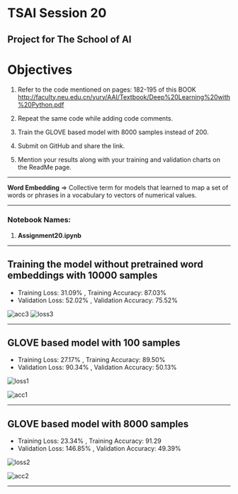 # TSAI Session 20

Project for The School of AI
---------------------------------------------------------------------------------------

# Objectives
1. Refer to the code mentioned on pages: 182-195 of this BOOK http://faculty.neu.edu.cn/yury/AAI/Textbook/Deep%20Learning%20with%20Python.pdf

2. Repeat the same code while adding code comments. 
3. Train the GLOVE based model with 8000 samples instead of 200. 
4. Submit on GitHub and share the link. 
5. Mention your results along with your training and validation charts on the ReadMe page.

--------------------------------------------------------------------------------------

**Word Embedding** => Collective term for models that learned to map a set of words or phrases in a vocabulary to vectors of numerical values.

--------------------------------------------------------------------------------------

### Notebook Names: 
1. **Assignment20.ipynb**

--------------------------------------------------------------------------------------
## Training the model without pretrained word embeddings with 10000 samples

* Training Loss: 31.09% , Training Accuracy: 87.03%
* Validation Loss: 52.02% , Validation Accuracy: 75.52%

![acc3](https://user-images.githubusercontent.com/15984084/72747009-8398e980-3bd9-11ea-895e-9ac14c3190e6.png)
![loss3](https://user-images.githubusercontent.com/15984084/72747010-84318000-3bd9-11ea-90a9-846046a96ba8.png)

--------------------------------------------------------------------------------------
## GLOVE based model with 100 samples
* Training Loss: 27.17% , Training Accuracy: 89.50%
* Validation Loss: 90.34% , Validation Accuracy: 50.13%

![loss1](https://user-images.githubusercontent.com/15984084/72746545-64e62300-3bd8-11ea-9ee3-eaa592cd16ce.png)

![acc1](https://user-images.githubusercontent.com/15984084/72746546-64e62300-3bd8-11ea-90f3-9536022c07da.png)

--------------------------------------------------------------------------------------

## GLOVE based model with 8000 samples
* Training Loss: 23.34% , Training Accuracy: 91.29
* Validation Loss: 146.85% , Validation Accuracy: 49.39%

![loss2](https://user-images.githubusercontent.com/15984084/72746547-657eb980-3bd8-11ea-881a-2e42f7eeab49.png)

![acc2](https://user-images.githubusercontent.com/15984084/72746548-657eb980-3bd8-11ea-97cb-d397111b1d52.png)

--------------------------------------------------------------------------------------

